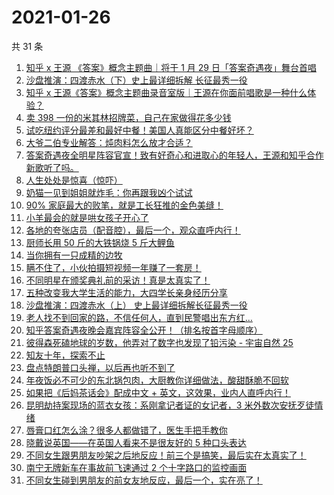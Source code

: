 # 2021-01-26

共 31 条

<!-- BEGIN ZHIHUVIDEO -->
<!-- 最后更新时间 Tue Jan 26 2021 18:09:35 GMT+0800 (CST) -->
1. [知乎 x 王源 《答案》概念主题曲｜将于 1 月 29 日「答案奇遇夜」舞台首唱](https://www.zhihu.com/zvideo/1337135207913426945)
1. [沙盘推演：四渡赤水（下）史上最详细拆解 长征最秀一役](https://www.zhihu.com/zvideo/1337090800715284480)
1. [知乎 x 王源《答案》概念主题曲录音室版｜王源在你面前唱歌是一种什么体验？](https://www.zhihu.com/zvideo/1337354382502322176)
1. [卖 398 一份的米其林招牌菜，自己在家做得花多少钱](https://www.zhihu.com/zvideo/1337113744179589121)
1. [试吃纽约评分最差和最好中餐！美国人真能区分中餐好坏？](https://www.zhihu.com/zvideo/1337351629709344768)
1. [大爷二伯专业解答：炖肉料怎么放才合适？](https://www.zhihu.com/zvideo/1337111701527539712)
1. [答案奇遇夜全明星阵容官宣！致有好奇心和进取心的年轻人，王源和知乎合作新歌听了吗。](https://www.zhihu.com/zvideo/1336352542163808256)
1. [人生处处是惊喜（惊吓）](https://www.zhihu.com/zvideo/1337158128597934080)
1. [奶猫一见到姐姐就炸毛：你再跟我凶个试试](https://www.zhihu.com/zvideo/1337076410162925568)
1. [90% 家庭最大的败笔，就是工长狂推的金色美缝！](https://www.zhihu.com/zvideo/1337056325235445760)
1. [小羊最会的就是哄女孩子开心了](https://www.zhihu.com/zvideo/1337130559417020416)
1. [各地的夸张店员（配音腔），最后一个，观众直呼内行！](https://www.zhihu.com/zvideo/1337062127010054144)
1. [厨师长用 50 斤的大铁锅烧 5 斤大鲤鱼](https://www.zhihu.com/zvideo/1337401406677446656)
1. [当你拥有一只成精的边牧](https://www.zhihu.com/zvideo/1337369557842391042)
1. [瞒不住了，小伙拍摄短视频一年赚了一套房！](https://www.zhihu.com/zvideo/1337078856655142912)
1. [不同明星在颁奖典礼前的采访！真是太真实了！](https://www.zhihu.com/zvideo/1335639801307848704)
1. [五种改变我大学生活的能力，大四学长亲身经历分享](https://www.zhihu.com/zvideo/1337141055012663296)
1. [沙盘推演：四渡赤水（上） 史上最详细拆解长征最秀一役](https://www.zhihu.com/zvideo/1337085814472208384)
1. [老人找不到回家的路，不信任何人，直到民警唱出东方红…](https://www.zhihu.com/zvideo/1336393407473315840)
1. [知乎答案奇遇夜晚会嘉宾阵容全公开！（排名按首字母顺序）](https://www.zhihu.com/zvideo/1336977189712674816)
1. [彼得森死磕地球的岁数，他弄对了数字也发现了铅污染 - 宇宙自然 25](https://www.zhihu.com/zvideo/1336990757962711040)
1. [知友十年，探索不止](https://www.zhihu.com/zvideo/1336742250760187904)
1. [盘点特朗普口头禅，以后再也听不到了](https://www.zhihu.com/zvideo/1336002938117263361)
1. [年夜饭必不可少的东北锅包肉，大厨教你详细做法，酸甜酥脆不回软](https://www.zhihu.com/zvideo/1336991488685969408)
1. [如果把《后妈茶话会》配成中文 + 英文，这效果，业内人直呼内行！](https://www.zhihu.com/zvideo/1336722911672311808)
1. [昆明劫持案现场的蓝衣女孩：系刚拿记者证的女记者，3 米外数次安抚歹徒情绪](https://www.zhihu.com/zvideo/1336281296881274880)
1. [唇膏口红怎么涂？很多人都做错了，医生手把手教你](https://www.zhihu.com/zvideo/1336953065078435840)
1. [晓戴说英国——在英国人看来不是很友好的 5 种口头表达](https://www.zhihu.com/zvideo/1336922332661862400)
1. [不同女生跟男朋友吵架之后地反应！前三个是搞笑，最后实在太真实了！](https://www.zhihu.com/zvideo/1336040745656852480)
1. [南宁无牌新车在事故前飞速通过 2 个十字路口的监控画面](https://www.zhihu.com/zvideo/1336769060617179136)
1. [不同女生碰到男朋友的前女友地反应，最后一个，实在亮了！](https://www.zhihu.com/zvideo/1336718919978205184)
<!-- END ZHIHUVIDEO -->
